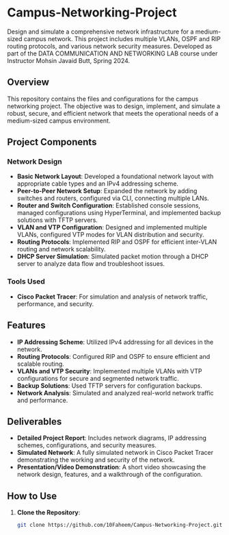 # Campus-Networking-Project

Design and simulate a comprehensive network infrastructure for a medium-sized campus network. This project includes multiple VLANs, OSPF and RIP routing protocols, and various network security measures. Developed as part of the DATA COMMUNICATION AND NETWORKING LAB course under Instructor Mohsin Javaid Butt, Spring 2024.

## Overview

This repository contains the files and configurations for the campus networking project. The objective was to design, implement, and simulate a robust, secure, and efficient network that meets the operational needs of a medium-sized campus environment.

## Project Components

### Network Design

- **Basic Network Layout**: Developed a foundational network layout with appropriate cable types and an IPv4 addressing scheme.
- **Peer-to-Peer Network Setup**: Expanded the network by adding switches and routers, configured via CLI, connecting multiple LANs.
- **Router and Switch Configuration**: Established console sessions, managed configurations using HyperTerminal, and implemented backup solutions with TFTP servers.
- **VLAN and VTP Configuration**: Designed and implemented multiple VLANs, configured VTP modes for VLAN distribution and security.
- **Routing Protocols**: Implemented RIP and OSPF for efficient inter-VLAN routing and network scalability.
- **DHCP Server Simulation**: Simulated packet motion through a DHCP server to analyze data flow and troubleshoot issues.

### Tools Used

- **Cisco Packet Tracer**: For simulation and analysis of network traffic, performance, and security.

## Features

- **IP Addressing Scheme**: Utilized IPv4 addressing for all devices in the network.
- **Routing Protocols**: Configured RIP and OSPF to ensure efficient and scalable routing.
- **VLANs and VTP Security**: Implemented multiple VLANs with VTP configurations for secure and segmented network traffic.
- **Backup Solutions**: Used TFTP servers for configuration backups.
- **Network Analysis**: Simulated and analyzed real-world network traffic and performance.

## Deliverables

- **Detailed Project Report**: Includes network diagrams, IP addressing schemes, configurations, and security measures.
- **Simulated Network**: A fully simulated network in Cisco Packet Tracer demonstrating the working and security of the network.
- **Presentation/Video Demonstration**: A short video showcasing the network design, features, and a walkthrough of the configuration.

## How to Use

1. **Clone the Repository**:
   ```bash
   git clone https://github.com/10Faheem/Campus-Networking-Project.git
